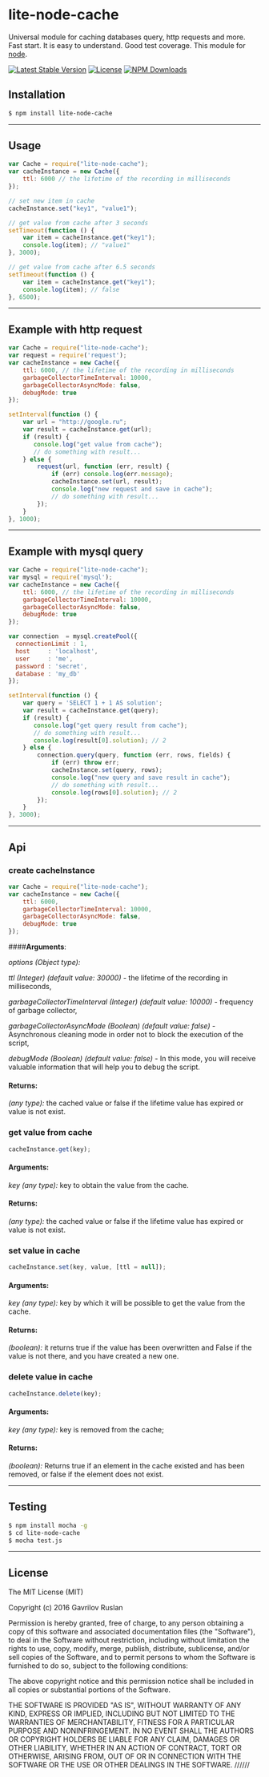 # **lite-node-cache**
Universal module for caching databases query, http requests and more. Fast start. It is easy to understand. Good test coverage.
This module for [node](http://nodejs.org).

[![Latest Stable Version](https://img.shields.io/npm/v/lite-node-cache.svg)](https://www.npmjs.com/package/lite-node-cache)
[![License](https://img.shields.io/npm/l/lite-node-cache.svg)](https://www.npmjs.com/package/lite-node-cache)
[![NPM Downloads](https://img.shields.io/npm/dt/lite-node-cache.svg)](https://www.npmjs.com/package/lite-node-cache)

## **Installation**

```bash
$ npm install lite-node-cache
```
----------
## **Usage**

```js
var Cache = require("lite-node-cache");
var cacheInstance = new Cache({
    ttl: 6000 // the lifetime of the recording in milliseconds
});

// set new item in cache
cacheInstance.set("key1", "value1");

// get value from cache after 3 seconds
setTimeout(function () {
    var item = cacheInstance.get("key1");
    console.log(item); // "value1"
}, 3000);

// get value from cache after 6.5 seconds
setTimeout(function () {
    var item = cacheInstance.get("key1");
    console.log(item); // false
}, 6500);
```
----------
## **Example with http request**

```js
var Cache = require("lite-node-cache");
var request = require('request');
var cacheInstance = new Cache({
    ttl: 6000, // the lifetime of the recording in milliseconds
    garbageCollectorTimeInterval: 10000,
    garbageCollectorAsyncMode: false,
    debugMode: true
});

setInterval(function () {
    var url = "http://google.ru";
    var result = cacheInstance.get(url);
    if (result) {
       console.log("get value from cache");
       // do something with result...
    } else {
        request(url, function (err, result) {
            if (err) console.log(err.message);
            cacheInstance.set(url, result);
            console.log("new request and save in cache");
            // do something with result...
        });
    }
}, 1000);
```
----------
## **Example with mysql query**

```js
var Cache = require("lite-node-cache");
var mysql = require('mysql');
var cacheInstance = new Cache({
    ttl: 6000, // the lifetime of the recording in milliseconds
    garbageCollectorTimeInterval: 10000,
    garbageCollectorAsyncMode: false,
    debugMode: true
});

var connection  = mysql.createPool({
  connectionLimit : 1,
  host     : 'localhost',
  user     : 'me',
  password : 'secret',
  database : 'my_db'
});

setInterval(function () {
    var query = 'SELECT 1 + 1 AS solution';
    var result = cacheInstance.get(query);
    if (result) {
       console.log("get query result from cache");
       // do something with result...
       console.log(result[0].solution); // 2
    } else {
        connection.query(query, function (err, rows, fields) {
            if (err) throw err;
            cacheInstance.set(query, rows);
            console.log("new query and save result in cache");
            // do something with result...
            console.log(rows[0].solution); // 2
        });
    }
}, 3000);
```
----------
## **Api**

### **create cacheInstance**
```js
var Cache = require("lite-node-cache");
var cacheInstance = new Cache({
    ttl: 6000,
    garbageCollectorTimeInterval: 10000,
    garbageCollectorAsyncMode: false,
    debugMode: true
});
```
####**Arguments**:

*options (Object type):*

*ttl (Integer) (default value: 30000)* - the lifetime of the recording in milliseconds,

*garbageCollectorTimeInterval (Integer) (default value: 10000)* - frequency of garbage collector,

*garbageCollectorAsyncMode (Boolean) (default value: false)* - Asynchronous cleaning mode in order not to block the execution of the script,

*debugMode (Boolean) (default value: false)* - In this mode, you will receive valuable information that will help you to debug the script.

#### **Returns**:

*(any type):* the cached value or false if the lifetime value has expired or value is not exist.

### **get value from cache**
```js
cacheInstance.get(key);
```
#### **Arguments**:
*key (any type):* key to obtain the value from the cache.

#### **Returns**:
*(any type):* the cached value or false if the lifetime value has expired or value is not exist.

### **set value in cache**
```js
cacheInstance.set(key, value, [ttl = null]);
```
#### **Arguments**:
*key (any type):* key by which it will be possible to get the value from the cache.

#### **Returns**:
*(boolean):* it returns true if the value has been overwritten and False if the value is not there, and you have created a new one.

### **delete value in cache**
```js
cacheInstance.delete(key);
```
#### **Arguments**:
*key (any type):* key is removed from the cache;

#### **Returns**:
*(boolean):* Returns true if an element in the cache existed and has been removed, or false if the element does not exist.

----------

## **Testing**

```bash
$ npm install mocha -g
$ cd lite-node-cache
$ mocha test.js
```
----------
## **License**

The MIT License (MIT)

Copyright (c) 2016 Gavrilov Ruslan

Permission is hereby granted, free of charge, to any person obtaining a copy of this software and associated documentation files (the "Software"), to deal in the Software without restriction, including without limitation the rights to use, copy, modify, merge, publish, distribute, sublicense, and/or sell copies of the Software, and to permit persons to whom the Software is furnished to do so, subject to the following conditions:

The above copyright notice and this permission notice shall be included in all copies or substantial portions of the Software.

THE SOFTWARE IS PROVIDED "AS IS", WITHOUT WARRANTY OF ANY KIND, EXPRESS OR IMPLIED, INCLUDING BUT NOT LIMITED TO THE WARRANTIES OF MERCHANTABILITY, FITNESS FOR A PARTICULAR PURPOSE AND NONINFRINGEMENT. IN NO EVENT SHALL THE AUTHORS OR COPYRIGHT HOLDERS BE LIABLE FOR ANY CLAIM, DAMAGES OR OTHER LIABILITY, WHETHER IN AN ACTION OF CONTRACT, TORT OR OTHERWISE, ARISING FROM, OUT OF OR IN CONNECTION WITH THE SOFTWARE OR THE USE OR OTHER DEALINGS IN THE SOFTWARE.
//////
